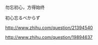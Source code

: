 勿忘初心，方得始终

初心忘るべからず

http://www.zhihu.com/question/21394540

http://www.zhihu.com/question/19894637
